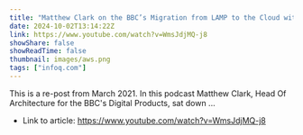 ```yaml
---
title: "Matthew Clark on the BBC’s Migration from LAMP to the Cloud with AWS Lambda, React and CI/CD"
date: 2024-10-02T13:14:22Z
link: https://www.youtube.com/watch?v=WmsJdjMQ-j8
showShare: false
showReadTime: false
thumbnail: images/aws.png
tags: ["infoq.com"]
---
```

This is a re-post from March 2021. In this podcast Matthew Clark, Head Of Architecture for the BBC's Digital Products, sat down ...

- Link to article: https://www.youtube.com/watch?v=WmsJdjMQ-j8